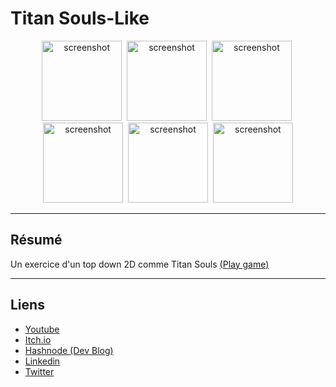 # Titan Souls-Like

<div align="center"> 
  <img src="assets/Github-Screenshots/screenshot1.png" alt="screenshot" width="128" />&nbsp
  <img src="assets/Github-Screenshots/screenshot2.png" alt="screenshot" width="128" />&nbsp
  <img src="assets/Github-Screenshots/screenshot3.png" alt="screenshot" width="128" />&nbsp
  <img src="assets/Github-Screenshots/screenshot4.png" alt="screenshot" width="128" />&nbsp
  <img src="assets/Github-Screenshots/screenshot5.png" alt="screenshot" width="128" />&nbsp
  <img src="assets/Github-Screenshots/screenshot7.png" alt="screenshot" width="128" />
</div>

---

## Résumé
Un exercice d'un top down 2D comme Titan Souls
<a href="https://archer01.itch.io/titans-souls">(Play game)</a>&nbsp;

---

## Liens
  * <a href="https://www.youtube.com/channel/UCwxuydeEi6WyM-X6nsPs-8A">Youtube</a>
  * <a href="https://archer01.itch.io/">Itch.io</a>
  * <a href="https://hashnode.com/@Archer01">Hashnode (Dev Blog)</a>
  * <a href="https://www.linkedin.com/in/julienguenard/">Linkedin</a>
  * <a href="https://twitter.com/julien_guenard">Twitter</a>

